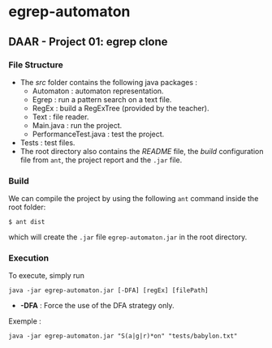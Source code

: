 # egrep-automaton
## DAAR - Project 01: egrep clone

### File Structure
- The *src* folder contains the following java packages :
    - Automaton : automaton representation.
    - Egrep : run a pattern search on a text file.
    - RegEx : build a RegExTree (provided by the teacher).
    - Text : file reader.
    - Main.java : run the project.
    - PerformanceTest.java : test the project.
- Tests : test files.
- The root directory also contains the *README* file, the *build* configuration file from ```ant```, the project report and the ```.jar``` file.
### Build

We can compile the project by using the following ```ant``` command inside the root folder:

```
$ ant dist
```
which will create the ```.jar``` file ```egrep-automaton.jar``` in the root directory.

### Execution

To execute, simply run
```shell script
java -jar egrep-automaton.jar [-DFA] [regEx] [filePath]
```

- **-DFA** : Force the use of the DFA strategy only.

Exemple :
```shell script
java -jar egrep-automaton.jar "S(a|g|r)*on" "tests/babylon.txt"
```